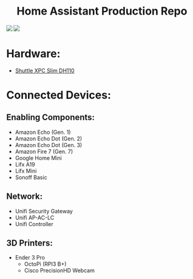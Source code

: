 <h1 align="center">
  Home Assistant Production Repo
</h1>
<h4>
<a href="https://travis-ci.org/flamingotter/HASS"><img src="https://travis-ci.org/flamingotter/HASS.svg?branch=master"/></a>  <a href="https://github.com/flamingotter/HASS/commits/master"><img src="https://img.shields.io/github/last-commit/flamingotter/HASS.svg?style=plasticr"/></a>
</h4>

# Hardware:
* <a href="https://www.amazon.com/Shuttle-DH110-Barebone-Kabylake-Heatpipe/dp/B01C87CD0M" target="_blank">Shuttle XPC Slim DH110</a>

# Connected Devices:

## Enabling Components:
* Amazon Echo (Gen. 1)
* Amazon Echo Dot (Gen. 2)
* Amazon Echo Dot (Gen. 3)
* Amazon Fire 7 (Gen. 7)
* Google Home Mini
* Lifx A19
* Lifx Mini
* Sonoff Basic

## Network:
* Unifi Security Gateway
* Unifi AP-AC-LC
* Unifi Controller

## 3D Printers:
* Ender 3 Pro
  * OctoPi (RPI3 B+)
  * Cisco PrecisionHD Webcam
